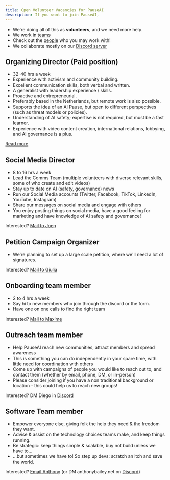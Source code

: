 ```yaml
---
title: Open Volunteer Vacancies for PauseAI
description: If you want to join PauseAI,
---
```


- We're doing all of this as **volunteers**, and we need more help.
- We work in [teams](/teams)
- Check out the [people](/people) who you may work with!
- We collaborate mostly on our [Discord server](https://discord.gg/2XXWXvErfA)

## Organizing Director (Paid position)

- 32-40 hrs a week
- Experience with activism and community building.
- Excellent communication skills, both verbal and written.
- A generalist with leadership experience / skills.
- Proactive and entrepreneurial.
- Preferably based in the Netherlands, but remote work is also possible.
- Supports the idea of an AI Pause, but open to different perspectives (such as threat models or policies).
- Understanding of AI safety; expertise is not required, but must be a fast learner.
- Experience with video content creation, international relations, lobbying, and AI governance is a plus.

[Read more](/2024-vacancy-organizing-director)

## Social Media Director

- 8 to 16 hrs a week
- Lead the Comms Team (multiple volunteers with diverse relevant skills, some of who create and edit videos)
- Stay up to date on AI (safety, governance) news
- Run our Social Media accounts (Twitter, Facebook, TikTok, LinkedIn, YouTube, Instagram)
- Share our messages on social media and engage with others
- You enjoy posting things on social media, have a good feeling for marketing and have knowledge of AI safety and governance!

Interested? [Mail to Joep](mailto:joep@pauseai.info)

## Petition Campaign Organizer

- We're planning to set up a large scale petition, where we'll need a lot of signatures.

Interested? [Mail to Giulia](mailto:giulia@pausai.info)

## Onboarding team member

- 2 to 4 hrs a week
- Say hi to new members who join through the discord or the form.
- Have one on one calls to find the right team

Interested? [Mail to Maxime](mailto:maxime@pausai.info)

## Outreach team member

- Help PauseAI reach new communities, attract members and spread awareness
- This is something you can do independently in your spare time, with little need for coordination with others
- Come up with campaigns of people you would like to reach out to, and contact them (whether by email, phone, DM, or in-person)
- Please consider joining if you have a non traditional background or location - this could help us to reach new groups!

Interested? DM Diego in [Discord](https://discord.gg/y9hdAjD83e)

## Software Team member

- Empower everyone else, giving folk the help they need &amp; the freedom they want.
- Advise &amp; assist on the technology choices teams make, and keep things running.
- Be strategic: keep things simple &amp; scalable, buy not build unless we have to...
- ...but sometimes we have to! So step up devs: scratch an itch and save the world.

Interested? [Email Anthony](mailto:anthony@pausai.info) (or DM anthonybailey.net on [Discord](https://discord.gg/y9hdAjD83e))
